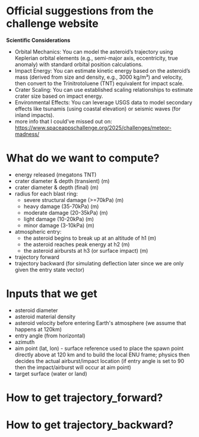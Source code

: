 # Official suggestions from the challenge website
**Scientific Considerations**
- Orbital Mechanics: You can model the asteroid’s trajectory using Keplerian orbital elements (e.g., semi-major axis, eccentricity, true anomaly) with standard orbital position calculations.
- Impact Energy: You can estimate kinetic energy based on the asteroid’s mass (derived from size and density, e.g., 3000 kg/m³) and velocity, then convert to the Trinitrotoluene (TNT) equivalent for impact scale.
- Crater Scaling: You can use established scaling relationships to estimate crater size based on impact energy.
- Environmental Effects: You can leverage USGS data to model secondary effects like tsunamis (using coastal elevation) or seismic waves (for inland impacts).
- more info that I could've missed out on: https://www.spaceappschallenge.org/2025/challenges/meteor-madness/

# What do we want to compute?
- energy released (megatons TNT) 
- crater diameter & depth (transient) (m)
- crater diameter & depth (final) (m)
- radius for each blast ring:
  - severe structural damage (>=70kPa) (m)
  - heavy damage (35-70kPa) (m)
  - moderate damage (20-35kPa) (m)
  - light damage (10-20kPa) (m)
  - minor damage (3-10kPa) (m)
- atmospheric entry: 
  - the asteroid begins to break up at an altitude of h1 (m)
  - the asteroid reaches peak energy at h2 (m)
  - the asteroid airbursts at h3 (or surface impact) (m)
- trajectory forward
- trajectory backward (for simulating deflection later since we are only given the entry state vector)

# Inputs that we get
- asteroid diameter
- asteroid material density
- asteroid velocity before entering Earth's atmosphere (we assume that happens at 120km)
- entry angle (from horizontal)
- azimuth
- aim point (lat, lon) - surface reference used to place the spawn point directly above at 120 km and to build the local ENU frame; physics then decides the actual airburst/impact location (if entry angle is set to 90 then the impact/airburst will occur at aim point)
- target surface (water or land)

# How to get trajectory_forward?


# How to get trajectory_backward?

